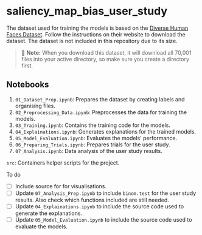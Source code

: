 # saliency_map_bias_user_study

The dataset used for training the models is based on the [Diverse Human Faces Dataset](https://synthesis.ai/diverse-human-faces-dataset/). Follow the instructions on their website to download the dataset. The dataset is not included in this repository due to its size. 

> 📝 **Note:** When you download this dataset, it will download all 70,001 files into your active directory, so make sure you create a directory first.

## Notebooks

1. `01_Dataset_Prep.ipynb`: Prepares the dataset by creating labels and organising files.
2. `02_Preprocessing_Data.ipynb`: Preprocesses the data for training the models.
3. `03_Training.ipynb`: Contains the training code for the models.
4. `04_Explainations.ipynb`: Generates explanations for the trained models.
5. `05_Model_Evaluation.ipynb`: Evaluates the models' performance.
6. `06_Preparing_Trials.ipynb`: Prepares trials for the user study.
7. `07_Analysis.ipynb`: Data analysis of the user study results.



`src`: Containers helper scripts for the project.



To do

- [ ] Include source for for visualisations.
- [ ] Update `07_Analysis_Prep.ipynb` to include `binom.test` for the user study results. Also check which functions included are still needed.
- [ ] Update `04_Explainations.ipynb` to include the source code used to generate the explanations.
- [ ] Update `05_Model_Evaluation.ipynb` to include the source code used to evaluate the models.